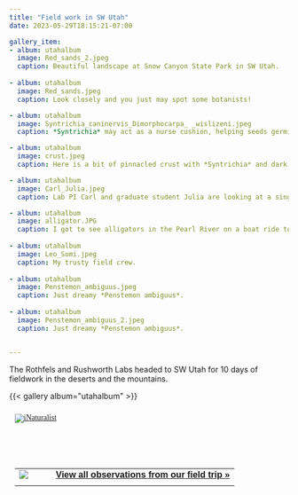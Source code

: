 ```yaml
---
title: "Field work in SW Utah"
date: 2023-05-29T18:15:21-07:00

gallery_item:
- album: utahalbum
  image: Red_sands_2.jpeg
  caption: Beautiful landscape at Snow Canyon State Park in SW Utah.
  
- album: utahalbum
  image: Red_sands.jpeg
  caption: Look closely and you just may spot some botanists!

- album: utahalbum
  image: Syntrichia_caninervis_Dimorphocarpa_ _wislizeni.jpeg
  caption: *Syntrichia* may act as a nurse cushion, helping seeds germinate and grow. Here you can see *Syntrichia caninervis* cushion with a touristplant, *Dimorphocarpa wislizeni* growing out of it.

- album: utahalbum
  image: crust.jpeg
  caption: Here is a bit of pinnacled crust with *Syntrichia* and dark cyanobacteria. 

- album: utahalbum
  image: Carl_Julia.jpeg
  caption: Lab PI Carl and graduate student Julia are looking at a single-leaf ash, *Fraxinus anomala*, a genus which you may be surprise to come across in the Mojave Desert! 

- album: utahalbum
  image: alligator.JPG
  caption: I got to see alligators in the Pearl River on a boat ride to Honey Island. 
  
- album: utahalbum
  image: Leo_Somi.jpeg
  caption: My trusty field crew.
  
- album: utahalbum  
  image: Penstemon_ambiguus.jpeg
  caption: Just dreamy *Penstemon ambiguus*.
  
- album: utahalbum  
  image: Penstemon_ambiguus_2.jpeg
  caption: Just dreamy *Penstemon ambiguus*.


---
```


The Rothfels and Rushworth Labs headed to SW Utah for 10 days of fieldwork in the deserts and the mountains. 
<!--more-->

{{< gallery album="utahalbum" >}}

<style type="text/css" media="screen">
.inat-widget { font-family: Georgia, serif; padding: 10px; line-height: 1;}
.inat-widget-header {margin-bottom: 10px;}
.inat-widget td {vertical-align: top; padding-bottom: 10px;}
.inat-label { color: #888; }
.inat-meta { font-size: smaller; margin-top: 3px; line-height: 1.2;}
.inat-observation-body, .inat-user-body { padding-left: 10px; }
.inat-observation-image {text-align: center;}
.inat-observation-image, .inat-user-image { width: 48px; display: inline-block; }
.inat-observation-image img, .inat-user-image img { max-width: 48px; }
.inat-observation-image img { vertical-align: middle; }
.inat-widget-small .inat-observation-image { display:block; float: left; margin: 0 3px 3px 0; height:48px;}
.inat-label, .inat-value, .inat-user { font-family: "Trebuchet MS", Arial, sans-serif; }
.inat-user-body {vertical-align: middle;}
.inat-widget td.inat-user-body {vertical-align: middle;}
.inat-widget .inat-footer td.inat-value {vertical-align: middle; padding-left: 10px;}
</style>
<div class="inat-widget">
    <div class="inat-widget-header">
      <a href="https://www.inaturalist.org"><img alt="iNaturalist" src="https://www.inaturalist.org/assets/logo-small.png" /></a>  
    </div>
  <script type="text/javascript" charset="utf-8" src="https://www.inaturalist.org/observations/jennaekwealor.widget?layout=small&limit=39&order=desc&order_by=observed_on"></script>
  <table class="inat-footer">
         <br>
         <br>
         <br>
         <br>
    <tr class="inat-user">
        <td class="inat-user-image">
          <a border="0" href="https://www.inaturalist.org/observations/jennaekwealor"><img class="usericon" src="https://static.inaturalist.org/projects/171005-icon-span2.jpg?1687368599" /></a>
        </td>
      <td class="inat-value">
        <strong>
            <a href="https://www.inaturalist.org/observations/widget?project_id=171005">View all observations from our field trip »</a>
        </strong>
      </td>
    </tr>
  </table>
</div>

